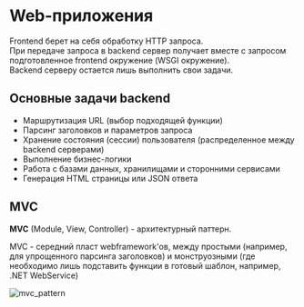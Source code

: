 # Web-приложения

Frontend берет на себя обработку HTTP запроса.  
При передаче запроса в backend сервер получает вместе с запросом подготовленное frontend окружение (WSGI окружение).  
Backend серверу остается лишь выполнить свои задачи.

## Основные задачи backend
* Маршрутизация URL (выбор подходящей функции)
* Парсинг заголовков и параметров запроса
* Хранение состояния (сессии) пользователя (распределенное между backend серверами)
* Выполнение бизнес-логики
* Работа с базами данных, хранилищами и сторонними сервисами
* Генерация HTML страницы или JSON ответа

## MVC
**MVC** (Module, View, Controller) - архитектурный паттерн.

MVC - середний пласт webframework'ов, между простыми (например, для упрощенного парсинга заголовков) и монструозными (где необходимо лишь подставить функции в готовый шаблон, например, .NET WebService)

![mvc_pattern](https://github.com/ilmen/tp-stepic/blob/master/lesson-9/pictures/mvc.png "MVC как архитектурный паттерн в WSGI приложениях")

